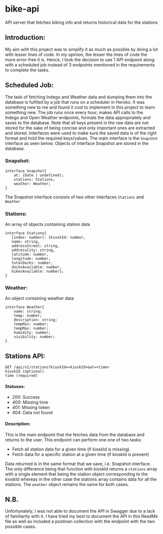 # bike-api
API server that fetches biking info and returns historical data for the stations

## Introduction:
My aim with this project was to simplify it as much as possible by doing a lot with lesser lines of code. In my opinion, the lesser the lines of code the more error-free it is. Hence, I took the decision to use 1 API endpoint along with a scheduled job instead of 3 endpoints mentioned in the requirements to complete the tasks.

## Scheduled Job:
The task of fetching Indego and Weather data and dumping them into the database is fulfiled by a job that runs on a scheduler in Heroko. It was something new to me and found it cool to implement in this project to learn something new.
The job runs once every hour, makes API calls to the Indego and Open Weather endpoints, formats the data appropriately and saves to the database.
Note that all keys present in the raw data are not stored for the sake of being concise and only important ones are extracted and stored. Interfaces were used to make sure the saved data is of the right format and hold the required keys/values.
The main interface is the `Snapshot` interface as seen below. Objects of interface Snapshot are stored in the database.

### Snapshot:
```
interface Snapshot{
    at: (Date | undefined);
    stations: Stations;
    weather: Weather;
}
```
 The Snapshot interface consists of two other interfaces `Stations` and `Weather` 
 
 ### Stations: 
 An array of objects containing station data
 ```
 interface Stations{
    [index: number]: {kioskId: number,
    name: string,
    addressStreet: string,
    addressCity: string,
    latitude: number,
    longitude: number,
    totalDocks: number,
    docksAvailable: number,
    bikesAvailable: number};
}
```

### Weather:
An object containing weather data
```
interface Weather{
    name: string;
    temp: number;
    description: string;
    tempMin: number;
    tempMax: number;
    humidity: number;
    visibility: number;
}
```

## Stations API:
```
GET /api/v1/stations?kioskId=<kioskId>&at=<time>
kioskId (optional)
time (required)
```
#### Statuses:
  - 200: Success
  - 400: Missing time
  - 401: Missing token
  - 404: Data not found

#### Description:
This is the main endpoint that the fetches data from the database and returns to the user. This endpoint can perform one one of two tasks:
- Fetch all station data for a given time (if kioskId is missing). 
- Fetch data for a specific station at a given time (if kioskId is present)

Data returned is in the same format that we save, i.e. Snapshot interface. The only difference being that function with kioskId returns a `stations` array with a single element that being the station object corresponding to the kioskId whereas in the other case the stations array contains data for all the stations. 
The `weather` object remains the same for both cases.

## N.B.
Unfortunately, I was not able to document the API in Swagger due to a lack of familiarity with it. I have tried my best to document the API in this ReadMe file as well as included a postman collection with the endpoint with the two possible cases.
